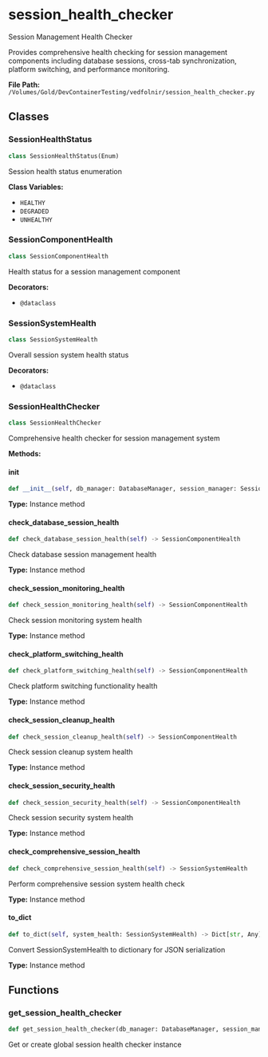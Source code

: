 # session_health_checker

Session Management Health Checker

Provides comprehensive health checking for session management components including
database sessions, cross-tab synchronization, platform switching, and performance monitoring.

**File Path:** `/Volumes/Gold/DevContainerTesting/vedfolnir/session_health_checker.py`

## Classes

### SessionHealthStatus

```python
class SessionHealthStatus(Enum)
```

Session health status enumeration

**Class Variables:**
- `HEALTHY`
- `DEGRADED`
- `UNHEALTHY`

### SessionComponentHealth

```python
class SessionComponentHealth
```

Health status for a session management component

**Decorators:**
- `@dataclass`

### SessionSystemHealth

```python
class SessionSystemHealth
```

Overall session system health status

**Decorators:**
- `@dataclass`

### SessionHealthChecker

```python
class SessionHealthChecker
```

Comprehensive health checker for session management system

**Methods:**

#### __init__

```python
def __init__(self, db_manager: DatabaseManager, session_manager: SessionManager)
```

**Type:** Instance method

#### check_database_session_health

```python
def check_database_session_health(self) -> SessionComponentHealth
```

Check database session management health

**Type:** Instance method

#### check_session_monitoring_health

```python
def check_session_monitoring_health(self) -> SessionComponentHealth
```

Check session monitoring system health

**Type:** Instance method

#### check_platform_switching_health

```python
def check_platform_switching_health(self) -> SessionComponentHealth
```

Check platform switching functionality health

**Type:** Instance method

#### check_session_cleanup_health

```python
def check_session_cleanup_health(self) -> SessionComponentHealth
```

Check session cleanup system health

**Type:** Instance method

#### check_session_security_health

```python
def check_session_security_health(self) -> SessionComponentHealth
```

Check session security system health

**Type:** Instance method

#### check_comprehensive_session_health

```python
def check_comprehensive_session_health(self) -> SessionSystemHealth
```

Perform comprehensive session system health check

**Type:** Instance method

#### to_dict

```python
def to_dict(self, system_health: SessionSystemHealth) -> Dict[str, Any]
```

Convert SessionSystemHealth to dictionary for JSON serialization

**Type:** Instance method

## Functions

### get_session_health_checker

```python
def get_session_health_checker(db_manager: DatabaseManager, session_manager: SessionManager) -> SessionHealthChecker
```

Get or create global session health checker instance

